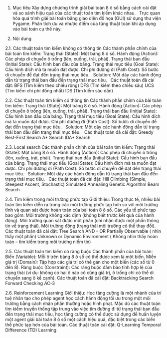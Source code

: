 1. Mục tiêu
  Xây dựng chương trình giải bài toán 8 ô số bằng cách cài đặt và so sánh hiệu quả của các thuật toán tìm kiếm khác nhau.    
  Trực quan hóa quá trình giải bài toán bằng giao diện đồ họa (GUI) sử dụng thư viện Pygame.
  Phân tích ưu và nhược điểm của từng thuật toán khi áp dụng vào bài toán cụ thể này.

2. Nội dung
   
  2.1. Các thuật toán tìm kiếm không có thông tin
    Các thành phần chính của bài toán tìm kiếm:
    Trạng thái (State): Một bảng 8 ô số.
    Hành động (Action): Các phép di chuyển ô trống (lên, xuống, trái, phải).
    Trạng thái ban đầu (Initial State): Cấu hình ban đầu của bảng.
    Trạng thái mục tiêu (Goal State): Cấu hình đích mà ta muốn đạt được.
    Chi phí đường đi (Path Cost): Số bước di chuyển để đạt đến trạng thái mục tiêu.    
    Solution: Một dãy các hành động dẫn từ trạng thái ban đầu đến trạng thái mục tiêu.    
    Các thuật toán đã cài đặt:
      BFS (Tìm kiếm theo chiều rộng)
      DFS (Tìm kiếm theo chiều sâu)
      UCS (Tìm kiếm chi phí đồng nhất)
      IDS (Tìm kiếm sâu dần)
  
  2.2. Các thuật toán tìm kiếm có thông tin
    Các thành phần chính của bài toán tìm kiếm:
      Trạng thái (State): Một bảng 8 ô số.
      Hành động (Action): Các phép di chuyển ô trống (lên, xuống, trái, phải).
      Trạng thái ban đầu (Initial State): Cấu hình ban đầu của bảng.
      Trạng thái mục tiêu (Goal State): Cấu hình đích mà ta muốn đạt được.
      Chi phí đường đi (Path Cost): Số bước di chuyển để đạt đến trạng thái mục tiêu.    
      Solution: Một dãy các hành động dẫn từ trạng thái ban đầu đến trạng thái mục tiêu.    
    Các thuật toán đã cài đặt:
      Greedy Best-First Search
      A* Search
      IDA* Search
  
  2.3. Local search
    Các thành phần chính của bài toán tìm kiếm:
      Trạng thái (State): Một bảng 8 ô số.
      Hành động (Action): Các phép di chuyển ô trống (lên, xuống, trái, phải).
      Trạng thái ban đầu (Initial State): Cấu hình ban đầu của bảng.
      Trạng thái mục tiêu (Goal State): Cấu hình đích mà ta muốn đạt được.
      Chi phí đường đi (Path Cost): Số bước di chuyển để đạt đến trạng thái mục tiêu.    
      Solution: Một dãy các hành động dẫn từ trạng thái ban đầu đến trạng thái mục tiêu.    
    Các thuật toán đã cài đặt:
      Hill Climbing (Simple, Steepest Ascent, Stochastic)
      Simulated Annealing
      Genetic Algorithm
      Beam Search
  
  2.4. Tìm kiếm trong môi trường phức tạp
    Giới thiệu:
      Trong thực tế, nhiều bài toán tìm kiếm diễn ra trong các môi trường phức tạp hơn so với môi trường tĩnh và quan sát được hoàn toàn của bài toán 8 ô số.
      Các yếu tố phức tạp bao gồm:
        Môi trường không xác định (không biết trước kết quả của hành động).
        Môi trường quan sát được một phần (chỉ nhận được một phần thông tin về trạng thái).
        Môi trường động (trạng thái môi trường có thể thay đổi).
    Các thuật toán đã cài đặt:
     Tree Search AND – OR
     Partially Observable  ( nhìn thấy một phần)
     Unknown or Dynamic Environment  ( Không nhìn thấy hoàn toàn – tìm kiếm trong môi trường niềm tin)
  
  2.5. Các thuật toán tìm kiếm có ràng buộc
    Các thành phần của bài toán:
      Biến (Variable): Mỗi ô trên bảng 8 ô số có thể được xem là một biến.
      Miền giá trị (Domain): Tập hợp các giá trị có thể gán cho một biến (các số từ 0 đến 8).
      Ràng buộc (Constraint): Các ràng buộc đảm bảo tính hợp lệ của trạng thái (ví dụ: không có hai ô nào có cùng giá trị, ô trống chỉ có thể di chuyển sang ô kề cạnh).
    Các thuật toán đã cài đặt:
      Backtracking Search
      Forward Checking
      AC-3
  
  2.6. Reinforcement Learning
    Giới thiệu:
      Học tăng cường là một nhánh của trí tuệ nhân tạo cho phép agent học cách hành động tối ưu trong một môi trường bằng cách nhận phần thưởng hoặc hình phạt.
      Mặc dù các thuật toán tìm kiếm truyền thống tập trung vào việc tìm đường đi từ trạng thái ban đầu đến trạng thái mục tiêu, học tăng cường có thể được sử dụng để huấn luyện một agent giải bài toán 8 ô số một cách hiệu quả, đặc biệt trong các biến thể phức tạp hơn của bài toán.
    Các thuật toán cài đặt:
      Q-Learning
      Temporal Difference (TD) Learning
